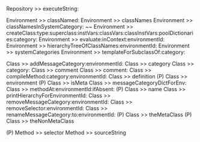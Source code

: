 Repository >> executeString:


Environment >> classNamed:
Environment >> classNames
Environment >> classNamesInSystemCategory:
~~ Environment >> createClass:type:superclass:instVars:classVars:classInstVars:poolDictionaries:category:
Environment >> evaluate:inContext:environmentId:
Environment >> hierarchyTreeOfClassNames:environmentId:
Environment >> systemCategories
Environment >> templateForSubclassOf:category:


Class >> addMessageCategory:environmentId:
Class >> category
Class >> category:
Class >> comment
Class >> comment:
Class >> compileMethod:category:environmentId:
Class >> definition
(P) Class >> environment
(P) Class >> isMeta
Class >> messageCategoryDictForEnv:
Class >> methodAt:environmentId:ifAbsent:
(P) Class >> name
Class >> printHierarchyForEnvironmentId:
Class >> removeMessageCategory:environmentId:
Class >> removeSelector:environmentId:
Class >> renameMessageCategory:to:environmentId:
(P) Class >> theMetaClass
(P) Class >> theNonMetaClass


(P) Method >> selector
Method >> sourceString
